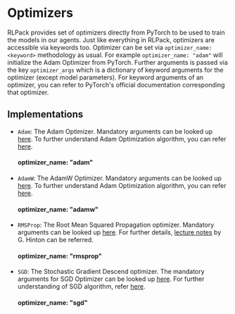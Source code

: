 # Optimizers

RLPack provides set of optimizers directly from PyTorch to be used to train the models in our agents. Just like 
everything in RLPack, optimizers are accessible via keywords too. Optimizer can be set via 
`optimizer_name: <keyword>` methodology as usual. For example `optimizer_name: "adam"` will initialize the Adam 
Optimizer from PyTorch. Further arguments is passed via the key `optimizer_args` which is a dictionary of keyword 
arguments for the optimizer (except model parameters). For keyword arguments of an optimizer, you can refer to 
PyTorch's official documentation corresponding that optimizer.

## Implementations

- `Adam`: The Adam Optimizer. Mandatory arguments can be looked up 
[here](https://pytorch.org/docs/stable/generated/torch.optim.Adam.html). To further understand Adam Optimization 
algorithm, you can refer [here](https://arxiv.org/abs/1412.6980). 
    #### optimizer_name: "adam"
- `AdamW`: The AdamW Optimizer. Mandatory arguments can be looked up 
[here](https://pytorch.org/docs/stable/generated/torch.optim.AdamW.html). To further understand Adam Optimization
algorithm, you can refer [here](https://arxiv.org/abs/1711.05101). 
    #### optimizer_name: "adamw"
- `RMSProp`: The Root Mean Squared Propagation optimizer. Mandatory arguments can be looked up 
[here](https://pytorch.org/docs/stable/generated/torch.optim.RMSprop.html). For further details, 
[lecture notes](https://www.cs.toronto.edu/~tijmen/csc321/slides/lecture_slides_lec6.pdf) by G. Hinton can be referred. 
    #### optimizer_name: "rmsprop"
- `SGD`: The Stochastic Gradient Descend optimizer. The mandatory arguments for SGD Optimizer can be looked up 
[here](https://pytorch.org/docs/stable/generated/torch.optim.SGD.html). For further understanding of SGD algorithm, 
refer [here](https://www.cs.toronto.edu/%7Ehinton/absps/momentum.pdf).
    #### optimizer_name: "sgd"